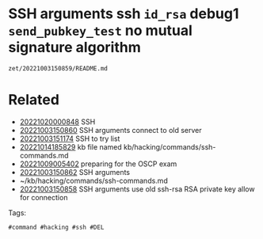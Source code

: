 # SSH arguments ssh `id_rsa` debug1 `send_pubkey_test` no mutual signature algorithm

` zet/20221003150859/README.md `

# Related

- [20221020000848](/zet/20221020000848/README.md) SSH
- [20221003150860](/zet/20221003150860/README.md) SSH arguments connect to old server
- [20221003151174](/zet/20221003151174/README.md) SSH to try list
- [20221014185829](/zet/20221014185829/README.md) kb file named kb/hacking/commands/ssh-commands.md
- [20221009005402](/zet/20221009005402/README.md) preparing for the OSCP exam
- [20221003150862](/zet/20221003150862/README.md) SSH arguments
- ~/kb/hacking/commands/ssh-commands.md
- [20221003150858](/zet/20221003150858/README.md) SSH arguments use old ssh-rsa RSA private key allow for connection

Tags:

    #command #hacking #ssh #DEL
